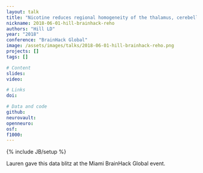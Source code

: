 ```yaml
---
layout: talk
title: "Nicotine reduces regional homogeneity of the thalamus, cerebellum, and superior temporal gyrus of abstinent cigarette smokers"
nickname: 2018-06-01-hill-brainhack-reho
authors: "Hill LD"
year: "2018"
conference: "BrainHack Global"
image: /assets/images/talks/2018-06-01-hill-brainhack-reho.png
projects: []
tags: []

# Content
slides:
video:

# Links
doi:

# Data and code
github:
neurovault:
openneuro:
osf:
f1000:
---
```

{% include JB/setup %}

Lauren gave this data blitz at the Miami BrainHack Global event.
